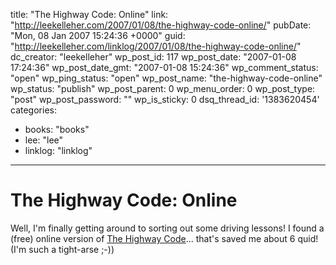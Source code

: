 title: "The Highway Code: Online"
link: "http://leekelleher.com/2007/01/08/the-highway-code-online/"
pubDate: "Mon, 08 Jan 2007 15:24:36 +0000"
guid: "http://leekelleher.com/linklog/2007/01/08/the-highway-code-online/"
dc_creator: "leekelleher"
wp_post_id: 117
wp_post_date: "2007-01-08 17:24:36"
wp_post_date_gmt: "2007-01-08 15:24:36"
wp_comment_status: "open"
wp_ping_status: "open"
wp_post_name: "the-highway-code-online"
wp_status: "publish"
wp_post_parent: 0
wp_menu_order: 0
wp_post_type: "post"
wp_post_password: ""
wp_is_sticky: 0
dsq_thread_id: '1383620454'
categories:
  - books: "books"
  - lee: "lee"
  - linklog: "linklog"

---

# The Highway Code: Online

Well, I'm finally getting around to sorting out some driving lessons! I found a (free) online version of <a href="http://www.highwaycode.gov.uk/index.htm">The Highway Code</a>... that's saved me about 6 quid! (I'm such a tight-arse ;-))